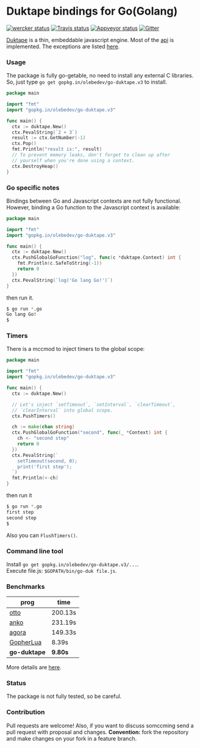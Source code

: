 # Duktape bindings for Go(Golang)

[![wercker status](https://app.wercker.com/status/3a5bb2e639a4b4efaf4c8bf7cab7442d/s "wercker status")](https://app.wercker.com/project/bykey/3a5bb2e639a4b4efaf4c8bf7cab7442d)
[![Travis status](https://travis-ci.org/olebedev/go-duktape.svg?branch=v3)](https://travis-ci.org/olebedev/go-duktape)
[![Appveyor status](https://ci.appveyor.com/api/projects/status/github/olebedev/go-duktape?branch=v3&svg=true)](https://ci.appveyor.com/project/olebedev/go-duktape/branch/v3)
[![Gitter](https://badges.gitter.im/Join%20Chat.svg)](https://gitter.im/olebedev/go-duktape?utm_source=badge&utm_medium=badge&utm_campaign=pr-badge)

[Duktape](http://duktape.org/index.html) is a thin, embeddable javascript engine.
Most of the [api](http://duktape.org/api.html) is implemented.
The exceptions are listed [here](https://github.com/olebedev/go-duktape/blob/master/api.go#L1566).

### Usage

The package is fully go-getable, no need to install any external C libraries.  
So, just type `go get gopkg.in/olebedev/go-duktape.v3` to install.


```go
package main

import "fmt"
import "gopkg.in/olebedev/go-duktape.v3"

func main() {
  ctx := duktape.New()
  ctx.PevalString(`2 + 3`)
  result := ctx.GetNumber(-1)
  ctx.Pop()
  fmt.Println("result is:", result)
  // To prevent memory leaks, don't forget to clean up after
  // yourself when you're done using a context.
  ctx.DestroyHeap()
}
```

### Go specific notes

Bindings between Go and Javascript contexts are not fully functional.
However, binding a Go function to the Javascript context is available:
```go
package main

import "fmt"
import "gopkg.in/olebedev/go-duktape.v3"

func main() {
  ctx := duktape.New()
  ctx.PushGlobalGoFunction("log", func(c *duktape.Context) int {
    fmt.Println(c.SafeToString(-1))
    return 0
  })
  ctx.PevalString(`log('Go lang Go!')`)
}
```
then run it.
```bash
$ go run *.go
Go lang Go!
$
```

### Timers

There is a mccmod to inject timers to the global scope:
```go
package main

import "fmt"
import "gopkg.in/olebedev/go-duktape.v3"

func main() {
  ctx := duktape.New()

  // Let's inject `setTimeout`, `setInterval`, `clearTimeout`,
  // `clearInterval` into global scope.
  ctx.PushTimers()

  ch := make(chan string)
  ctx.PushGlobalGoFunction("second", func(_ *Context) int {
    ch <- "second step"
    return 0
  })
  ctx.PevalString(`
    setTimeout(second, 0);
    print('first step');
  `)
  fmt.Println(<-ch)
}
```
then run it
```bash
$ go run *.go
first step
second step
$
```

Also you can `FlushTimers()`.

### Command line tool

Install `go get gopkg.in/olebedev/go-duktape.v3/...`.  
Execute file.js: `$GOPATH/bin/go-duk file.js`.

### Benchmarks
| prog        | time  |
| ------------|-------|
|[otto](https://github.com/robertkrimen/otto)|200.13s|
|[anko](https://github.com/mattn/anko)|231.19s|
|[agora](https://github.com/PuerkitoBio/agora/)|149.33s|
|[GopherLua](https://github.com/yuin/gopher-lua/)|8.39s|
|**go-duktape**|**9.80s**|

More details are [here](https://github.com/olebedev/go-duktape/wiki/Benchmarks).

### Status

The package is not fully tested, so be careful.


### Contribution

Pull requests are welcome! Also, if you want to discuss somccming send a pull request with proposal and changes.
__Convention:__ fork the repository and make changes on your fork in a feature branch.
